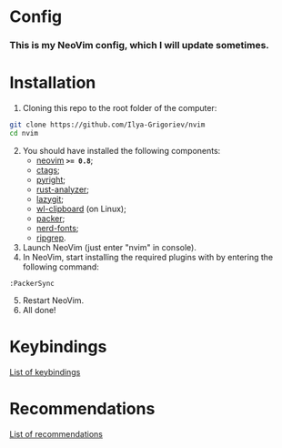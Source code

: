 # Config
### This is my NeoVim config, which I will update sometimes.
# Installation
1) Cloning this repo to the root folder of the computer:
```bash
git clone https://github.com/Ilya-Grigoriev/nvim
cd nvim
```
2) You should have installed the following components:
    - [neovim](https://github.com/neovim/neovim) **`>= 0.8`**;
	- [ctags](https://github.com/universal-ctags/ctags);
	- [pyright](https://github.com/microsoft/pyright);
	- [rust-analyzer](https://github.com/rust-lang/rust-analyzer);
	- [lazygit](https://github.com/jesseduffield/lazygit);
    - [wl-clipboard](https://github.com/bugaevc/wl-clipboard) (on Linux);
    - [packer](https://github.com/wbthomason/packer.nvim);
    - [nerd-fonts](https://github.com/ryanoasis/nerd-fonts);
    - [ripgrep](https://github.com/BurntSushi/ripgrep).
1) Launch NeoVim (just enter "nvim" in console).
2) In NeoVim, start installing the required plugins with by entering the following command:
```vim
:PackerSync
```
5) Restart NeoVim.
6) All done!
# Keybindings
[List of keybindings](https://github.com/Ilya-Grigoriev/nvim/wiki/Keybindings)
# Recommendations
[List of recommendations](https://github.com/Ilya-Grigoriev/nvim/wiki/Recommendations)
